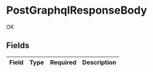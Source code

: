 # PostGraphqlResponseBody

OK


## Fields

| Field       | Type        | Required    | Description |
| ----------- | ----------- | ----------- | ----------- |